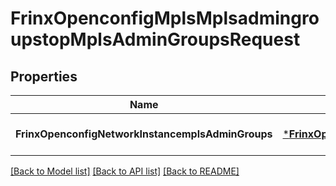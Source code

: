 # FrinxOpenconfigMplsMplsadmingroupstopMplsAdminGroupsRequest

## Properties
Name | Type | Description | Notes
------------ | ------------- | ------------- | -------------
**FrinxOpenconfigNetworkInstancemplsAdminGroups** | [***FrinxOpenconfigMplsMplsadmingroupstopMplsAdminGroups**](frinx.openconfig.mpls.mplsadmingroupstop.MplsAdminGroups.md) |  | [optional] [default to null]

[[Back to Model list]](../README.md#documentation-for-models) [[Back to API list]](../README.md#documentation-for-api-endpoints) [[Back to README]](../README.md)


